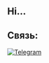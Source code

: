 ## Hi...

## Связь: 
[![Telegram](https://img.shields.io/badge/Telegram-2CA5E0?style=for-the-badge&logo=telegram&logoColor=white)](https://t.me/financisst)


